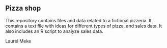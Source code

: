 ## Pizza shop

This repository contains files and data related to a fictional pizzeria. It contains a text file with ideas for different types of pizza, and sales data. It also includes an R script to analyze sales data. 

Laurel Meke